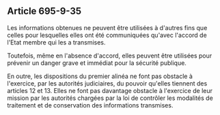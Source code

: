 Article 695-9-35
----
Les informations obtenues ne peuvent être utilisées à d'autres fins que celles
pour lesquelles elles ont été communiquées qu'avec l'accord de l'Etat membre qui
les a transmises.

Toutefois, même en l'absence d'accord, elles peuvent être utilisées pour
prévenir un danger grave et immédiat pour la sécurité publique.

En outre, les dispositions du premier alinéa ne font pas obstacle à l'exercice,
par les autorités judiciaires, du pouvoir qu'elles tiennent des articles 12 et
13. Elles ne font pas davantage obstacle à l'exercice de leur mission par les
autorités chargées par la loi de contrôler les modalités de traitement et de
conservation des informations transmises.
